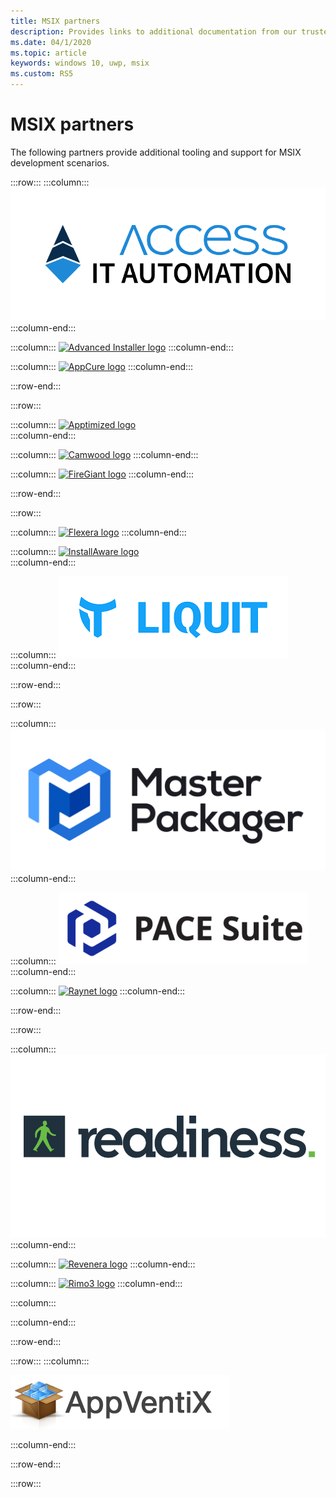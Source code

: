 ```yaml
---
title: MSIX partners
description: Provides links to additional documentation from our trusted partners on MSIX tooling and support.
ms.date: 04/1/2020
ms.topic: article
keywords: windows 10, uwp, msix
ms.custom: RS5
---
```


# MSIX partners

The following partners provide additional tooling and support for MSIX development scenarios.

:::row:::
    :::column:::
        [![Access IT Automation logo](images/AccessItItAutomationLogoRebranded.png)](http://info.accessitautomation.com/ty-evergreen-it-webinar-0)
    :::column-end:::

:::column:::
    [![Advanced Installer logo](images/AdvancedInstaller_Logo.png)](https://www.advancedinstaller.com/desktop-bridge)
:::column-end:::

:::column:::
    [![AppCure logo](images/AppCure-WB-fixed.png)](https://www.appcure.io/)
:::column-end:::

:::row-end:::

:::row:::


:::column:::
 	[![Apptimized logo](images/Apptimized_Logo.png)](https://apptimized.com/en/product/workspace/)  
:::column-end:::

:::column:::
    [![Camwood logo](images/Camwood_Logo_2.png)](https://camwood.com/application-services/)
:::column-end:::

:::column:::
    [![FireGiant logo](images/FireGiant_Logo.png)](https://www.firegiant.com/r/msix/)
:::column-end:::

:::row-end:::

:::row:::


:::column:::
    [![Flexera logo](images/Flexera_Logo.png)](https://www.flexera.com)
:::column-end:::

:::column:::
    [![InstallAware logo](images/installAware_logo.png)](https://www.installaware.com/msix.htm)    
:::column-end:::

:::column:::
    [![Liquit logo](images/liquit_logo.png)](https://www.liquit.com/msix-readiness/)
:::column-end:::

:::row-end:::

:::row:::

:::column:::
    [![Pace logo](images/MP_logo.png)](https://www.masterpackager.com/)
:::column-end:::

:::column:::
    [![Pace logo](images/PACE-suite-logos.png)](https://pacesuite.com/convert-exe-to-msix/)
:::column-end:::

:::column:::
    [![Raynet logo](images/RayPackStudio_Logo_offset.png)](https://raynet.de/en/msix/)
:::column-end:::

:::row-end:::

:::row:::


:::column:::
    [![Readiness logo](images/readiness-logo-offset.png)](https://applicationreadiness.com/)
:::column-end:::

:::column:::
    [![Revenera logo](images/Revenera_light.png)](https://community.flexera.com/t5/MSIX-Central/Get-Started-with-MSIX-and-InstallShield/ba-p/160126)
:::column-end:::

:::column:::
    [![Rimo3 logo](images/Rimo3_Logo.png)](https://www.rimo3.com/)
:::column-end:::

:::column:::

    
:::column-end:::

:::row-end:::

:::row:::
:::column:::

[![App-V-Scheduler-logo2](media/partners/app-v-scheduler-logo2.png)](https://appventix.com/)

  
  
:::column-end:::

:::row-end:::

:::row:::

<!--
:::row:::
    :::column:::

    :::column:::
        <br>
    :::column-end:::
        ![Access IT Automation logo](images/AccessITAutomationLogoTransp.png)<br>
        [Learn more](http://info.accessitautomation.com/ty-evergreen-it-webinar-0)
    :::column-end:::

    :::column:::
        ![Advanced Installer logo](images/AdvancedInstaller_Logo.png)<br>
        [Learn more](https://www.advancedinstaller.com/desktop-bridge)
    :::column-end:::
    
    :::column:::
        ![appCure logo](images/AppCure-WB.png)<br>
        [Learn more)](https://www.appcure.io/)
    :::column-end:::
:::row-end:::

:::row:::
    :::column:::
        ![Camwood logo](images/Camwood_Logo_2.png)<br>
        [Learn more](http://camwood.com/windows-10/)
    :::column-end:::

    :::column:::
        ![Cloudhouse logo](images/CloudHouse_Logo.png)<br>
        [Learn more)](https://cloudhouse.com/msixpr)
    :::column-end:::
    
    :::column:::
        [!FireGiant logo](images/FireGiant_Logo.png)<br>
        [Learn more](https://www.firegiant.com/r/msix/)
    :::column-end:::
:::row-end:::

:::row:::
    :::column:::
        ![Flexera logo](images/Flexera_Logo.png)<br>
        [Learn more](https://www.flexera.com/company/news/press-releases/Flexera-Launches-Support-for-Microsofts-MSIX.html)
    :::column-end:::

    :::column:::
        ![installAware logo](images/installAware_logo.png)<br>
        [Learn more](https://www.installaware.com/msix.htm)
    :::column-end:::
    
    :::column:::
        [!Pace logo](images/Pace_Logo.png)<br>
        [Learn more](https://pacesuite.com/convert-exe-to-msix/)
    :::column-end:::
:::row-end:::

:::row:::
    :::column:::
        ![Raynet logo](images/RayPackStudio_Logo_offset.png)<br>
        [Learn more](https://raynet.de/en/msix/)
    :::column-end:::

    :::column:::
        ![Rimo3 logo](images/Rimo3_Logo.png)<br>
        [Learn more](https://www.rimo3.com/)
    :::column-end:::
:::row-end:::
-->




